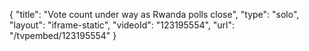 {
    "title": "Vote count under way as Rwanda polls close",
    "type": "solo",
    "layout": "iframe-static",
    "videoId": "123195554",
    "url": "\/tvpembed\/123195554"
}